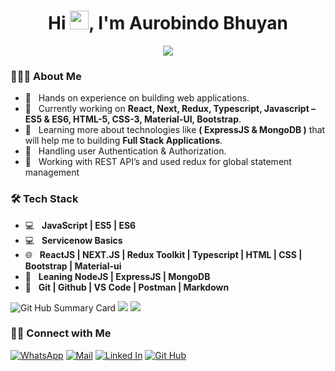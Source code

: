 <h1 align="center">Hi <img src="https://raw.githubusercontent.com/faizahmedfarooqui/faizahmedfarooqui/master/wave.gif" width="30px">, I'm Aurobindo Bhuyan</h1>

<p align="center">
    <img src="https://readme-typing-svg.herokuapp.com?color=5a0fe1&width=380&height=45&lines=Hello+There+...;Nice+To+Meet+You+...&center=true">
</p>

### 👨🏻‍💻 About Me
- 🌱 &nbsp; Hands on experience on building web applications. 
- 🔭 &nbsp; Currently working on **React, Next, Redux, Typescript, Javascript – ES5 & ES6, HTML-5, CSS-3, Material-UI, Bootstrap**.
- 🌱 &nbsp; Learning more about technologies like **( ExpressJS & MongoDB )** that will help me to building **Full Stack Applications**.
- 🤔 &nbsp; Handling user Authentication  & Authorization. 
- 🌱 &nbsp; Working with REST API’s and used redux for global statement management 

### <h3>🛠 Tech Stack</h3>
- 💻 &nbsp; **JavaScript | ES5 | ES6**
- 💻 &nbsp; **Servicenow Basics**
- 🌐 &nbsp; **ReactJS | NEXT.JS | Redux Toolkit | Typescript | HTML | CSS | Bootstrap | Material-ui** 
- 🔭 &nbsp; **Leaning NodeJS | ExpressJS | MongoDB**
- 🔧 &nbsp; **Git | Github | VS Code | Postman | Markdown**

![Git Hub Summary Card](http://github-profile-summary-cards.vercel.app/api/cards/profile-details?username=aurobindobhuyan&theme=nord_dark)
![](http://github-profile-summary-cards.vercel.app/api/cards/repos-per-language?username=aurobindobhuyan&theme=nord_dark)
![](http://github-profile-summary-cards.vercel.app/api/cards/stats?username=aurobindobhuyan&theme=nord_dark)

### <h3> 🤝🏻 Connect with Me </h3>

[![WhatsApp](https://img.shields.io/badge/whatsapp-128C7E.svg?style=for-the-badge&logo=whatsapp&logoColor=white)](http://Wa.me/9668255235)
[![Mail](https://img.shields.io/badge/Gmail-D14836?style=for-the-badge&logo=gmail&logoColor=white)](mailto:aurobindobhuyan6@gmail.com)
[![Linked In](https://img.shields.io/badge/LinkedIn-0077B5?style=for-the-badge&logo=linkedin&logoColor=white)](https://www.linkedin.com/in/aurobindo-bhuyan-4818a4207)
[![Git Hub](https://img.shields.io/badge/GitHub-100000?style=for-the-badge&logo=github&logoColor=white)](https://github.com/aurobindobhuyan)

<!---

[![Github Graph](https://activity-graph.herokuapp.com/graph?username=aurobindobhuyan&bg_color=331e2a&color=f2f1ee&line=10bde0&point=fcf8f8&area=true&hide_border=true)](https://github.com/aurobindobhuyan/github-readme-activity-graph)

--->

<!---
aurobindobhuyan/aurobindobhuyan is a ✨ special ✨ repository because its `README.md` (this file) appears on your GitHub profile.
You can click the Preview link to take a look at your changes.
--->

